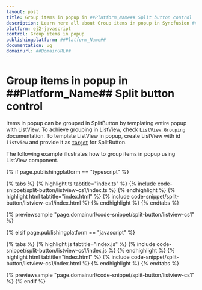 ```yaml
---
layout: post
title: Group items in popup in ##Platform_Name## Split button control | Syncfusion
description: Learn here all about Group items in popup in Syncfusion ##Platform_Name## Split button control of Syncfusion Essential JS 2 and more.
platform: ej2-javascript
control: Group items in popup 
publishingplatform: ##Platform_Name##
documentation: ug
domainurl: ##DomainURL##
---
```


# Group items in popup in ##Platform_Name## Split button control

Items in popup can be grouped in SplitButton by templating entire popup with ListView. To achieve grouping in ListView, check [`ListView Grouping`](../../listview/grouping#grouping) documentation. To template ListView in popup, create ListView with id `listview` and provide it as [`target`](../../api/split-button#target) for SplitButton.

The following example illustrates how to group items in popup using ListView component.

{% if page.publishingplatform == "typescript" %}

 {% tabs %}
{% highlight ts tabtitle="index.ts" %}
{% include code-snippet/split-button/listview-cs1/index.ts %}
{% endhighlight %}
{% highlight html tabtitle="index.html" %}
{% include code-snippet/split-button/listview-cs1/index.html %}
{% endhighlight %}
{% endtabs %}
        
{% previewsample "page.domainurl/code-snippet/split-button/listview-cs1" %}

{% elsif page.publishingplatform == "javascript" %}

{% tabs %}
{% highlight js tabtitle="index.js" %}
{% include code-snippet/split-button/listview-cs1/index.js %}
{% endhighlight %}
{% highlight html tabtitle="index.html" %}
{% include code-snippet/split-button/listview-cs1/index.html %}
{% endhighlight %}
{% endtabs %}

{% previewsample "page.domainurl/code-snippet/split-button/listview-cs1" %}
{% endif %}